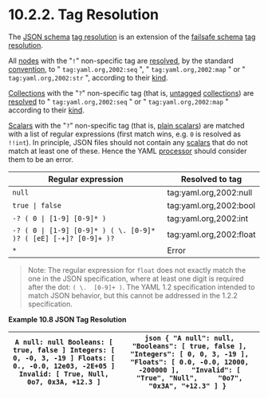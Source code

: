 # 10.2.2. Tag Resolution

The [JSON schema](https://yaml.org/spec/1.2.2/#json-schema) [tag resolution](https://yaml.org/spec/1.2.2/#tag-resolution) is an extension of the [failsafe schema](https://yaml.org/spec/1.2.2/#failsafe-schema) [tag resolution](https://yaml.org/spec/1.2.2/#tag-resolution).

All [nodes](https://yaml.org/spec/1.2.2/#nodes) with the "`!`" non-specific tag are [resolved](https://yaml.org/spec/1.2.2/#resolved-tags), by the standard [convention](https://yaml.org/spec/1.2.2/#resolved-tags), to " `tag:yaml.org,2002:seq` ", " `tag:yaml.org,2002:map` " or " `tag:yaml.org,2002:str` ", according to their [kind](https://yaml.org/spec/1.2.2/#nodes).

[Collections](https://yaml.org/spec/1.2.2/#collections) with the "`?`" non-specific tag (that is, [untagged](https://yaml.org/spec/1.2.2/#resolved-tags) [collections](https://yaml.org/spec/1.2.2/#collections)) are [resolved](https://yaml.org/spec/1.2.2/#resolved-tags) to " `tag:yaml.org,2002:seq` " or " `tag:yaml.org,2002:map` " according to their [kind](https://yaml.org/spec/1.2.2/#nodes).

[Scalars](https://yaml.org/spec/1.2.2/#scalars) with the "`?`" non-specific tag (that is, [plain scalars](https://yaml.org/spec/1.2.2/#plain-style)) are matched with a list of regular expressions (first match wins, e.g. `0` is resolved as `!!int`). In principle, JSON files should not contain any [scalars](https://yaml.org/spec/1.2.2/#scalars) that do not match at least one of these. Hence the YAML [processor](https://yaml.org/spec/1.2.2/#processes-and-models) should consider them to be an error.

| Regular expression | Resolved to tag |
| --- | --- |
| `null` | tag:yaml.org,2002:null |
| `true \| false` | tag:yaml.org,2002:bool |
| `-? ( 0 \| [1-9] [0-9]* )` | tag:yaml.org,2002:int |
| `-? ( 0 \| [1-9] [0-9]* ) ( \. [0-9]* )? ( [eE] [-+]? [0-9]+ )?` | tag:yaml.org,2002:float |
| `*` | Error |

> Note: The regular expression for `float` does not exactly match the one in the JSON specification, where at least one digit is required after the dot: `( \.  [0-9]+ )`. The YAML 1.2 specification intended to match JSON behavior, but this cannot be addressed in the 1.2.2 specification.

**Example 10.8 JSON Tag Resolution**

| ``` A null: null Booleans: [ true, false ] Integers: [ 0, -0, 3, -19 ] Floats: [ 0., -0.0, 12e03, -2E+05 ] Invalid: [ True, Null,   0o7, 0x3A, +12.3 ] ``` | ```json { "A null": null,   "Booleans": [ true, false ],   "Integers": [ 0, 0, 3, -19 ],   "Floats": [ 0.0, -0.0, 12000, -200000 ],   "Invalid": [ "True", "Null",     "0o7", "0x3A", "+12.3" ] } ``` |
| --- | --- |